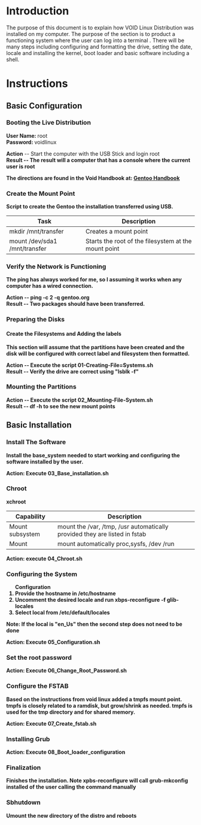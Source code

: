 # Introduction
The purpose of this document is to explain how VOID Linux Distribution was installed on my computer.  The purpose of 
the section is to product a functioning system where the user can log into a terminal .  There will be many steps 
including configuring and formatting the drive, setting the date, locale and installing the kernel, boot loader 
and basic software including a shell.

# Instructions 

## Basic Configuration

### Booting the Live Distribution

<b>User Name: </b>root<br>
<b>Password: </b>voidlinux

<b>Action</b> -- Start the computer with the USB Stick and login root <br>
<b>Result<b> -- The result will a computer that has a console where the current user is root

The directions are found in the Void Handbook at: 
[Gentoo Handbook](https://docs.voidlinux.org/installation/guides/chroot.html)

### Create the Mount Point

Script to create the Gentoo the installation transferred using USB.

| Task                                 | Description                                          |
|--------------------------------------|------------------------------------------------------|
| mkdir /mnt/transfer                  | Creates a mount point                                |
| mount /dev/sda1 /mnt/transfer        | Starts the root of the filesystem at the mount point |

### Verify the Network is Functioning 

The ping has always worked for me, so I assuming it works when any computer has a wired connection.

<b>Action</b> -- ping -c 2 -q gentoo.org<br>
<b>Result</b> -- Two packages should have been transferred.

### Preparing the Disks

#### Create the Filesystems and Adding the labels

This section will assume that the partitions have been created and the disk will be configured with correct label and
filesystem then formatted.

<b>Action</b> -- Execute the script 01-Creating-File=Systems.sh<br>
<b>Result</b> -- Verify the drive are correct using "lsblk -f"

### Mounting the Partitions

<b>Action</b> -- Execute the script 02_Mounting-File-System.sh<br>
<b>Result</b> -- df -h to see the new mount points

## Basic Installation

### Install The Software

Install the base_system needed to start working and configuring the 
software installed by the user.

<b>Action: </b>Execute 03_Base_installation.sh

### Chroot 

xchroot

| Capability      | Description                                                                |
|-----------------|----------------------------------------------------------------------------|
| Mount subsystem | mount the /var, /tmp, /usr automatically provided they are listed in fstab |
 | Mount           | mount automatically proc,sysfs, /dev /run                                  | 

<b>Action: </b> execute 04_Chroot.sh

### Configuring the System

<ol>Configuration
<li>Provide the hostname in /etc/hostname</li>
<li>Uncomment the desired locale and run xbps-reconfigure -f glib-locales</li>
<li>Select local from /etc/default/locales</li>
</ol>

Note: If the local is "en_Us" then the second step does not need to be done

<b>Action: </b>Execute 05_Configuration.sh
### Set the root password

<b>Action: <b>Execute 06_Change_Root_Password.sh

### Configure the FSTAB

Based on the instructions from void linux added a tmpfs mount
point.  tmpfs is closely related to a ramdisk, but grow/shrink 
as needed.  tmpfs is used for the tmp directory and for shared 
memory.

<b>Action: </b>Execute 07_Create_fstab.sh 

### Installing Grub

<b>Action: </b>Execute 08_Boot_loader_configuration 

### Finalization 

Finishes the installation.  Note xpbs-reconfigure will call grub-mkconfig installed of the user calling the 
command manually

### Sbhutdown

Umount the new directory of the distro and reboots





